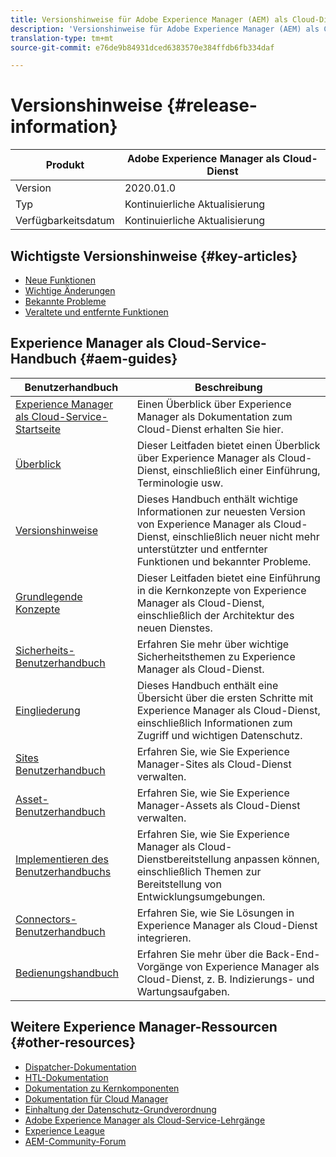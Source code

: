 ```yaml
---
title: Versionshinweise für Adobe Experience Manager (AEM) als Cloud-Dienst.
description: 'Versionshinweise für Adobe Experience Manager (AEM) als Cloud-Dienst. '
translation-type: tm+mt
source-git-commit: e76de9b84931dced6383570e384ffdb6fb334daf

---
```



# Versionshinweise {#release-information}

| Produkt | Adobe Experience Manager als Cloud-Dienst |
|---|---|
| Version | 2020.01.0 |
| Typ | Kontinuierliche Aktualisierung |
| Verfügbarkeitsdatum | Kontinuierliche Aktualisierung |

## Wichtigste Versionshinweise {#key-articles}

* [Neue Funktionen](what-is-new.md)
* [Wichtige Änderungen](aem-cloud-changes.md)
* [Bekannte Probleme](known-issues.md)
* [Veraltete und entfernte Funktionen](deprecated-removed-features.md)

## Experience Manager als Cloud-Service-Handbuch {#aem-guides}

| Benutzerhandbuch | Beschreibung |
|---|---|
| [Experience Manager als Cloud-Service-Startseite](/help/landing/home.md) | Einen Überblick über Experience Manager als Dokumentation zum Cloud-Dienst erhalten Sie hier. |
| [Überblick](/help/overview/home.md) | Dieser Leitfaden bietet einen Überblick über Experience Manager als Cloud-Dienst, einschließlich einer Einführung, Terminologie usw. |
| [Versionshinweise](/help/release-notes/home.md) | Dieses Handbuch enthält wichtige Informationen zur neuesten Version von Experience Manager als Cloud-Dienst, einschließlich neuer nicht mehr unterstützter und entfernter Funktionen und bekannter Probleme. |
| [Grundlegende Konzepte](/help/core-concepts/home.md) | Dieser Leitfaden bietet eine Einführung in die Kernkonzepte von Experience Manager als Cloud-Dienst, einschließlich der Architektur des neuen Dienstes. |
| [Sicherheits-Benutzerhandbuch](/help/security/home.md) | Erfahren Sie mehr über wichtige Sicherheitsthemen zu Experience Manager als Cloud-Dienst. |
| [Eingliederung](/help/onboarding/home.md) | Dieses Handbuch enthält eine Übersicht über die ersten Schritte mit Experience Manager als Cloud-Dienst, einschließlich Informationen zum Zugriff und wichtigen Datenschutz. |
| [Sites Benutzerhandbuch](/help/sites-cloud/home.md) | Erfahren Sie, wie Sie Experience Manager-Sites als Cloud-Dienst verwalten. |
| [Asset-Benutzerhandbuch](/help/assets/home.md) | Erfahren Sie, wie Sie Experience Manager-Assets als Cloud-Dienst verwalten. |
| [Implementieren des Benutzerhandbuchs](/help/implementing/home.md) | Erfahren Sie, wie Sie Experience Manager als Cloud-Dienstbereitstellung anpassen können, einschließlich Themen zur Bereitstellung von Entwicklungsumgebungen. |
| [Connectors-Benutzerhandbuch](/help/connectors/home.md) | Erfahren Sie, wie Sie Lösungen in Experience Manager als Cloud-Dienst integrieren. |
| [Bedienungshandbuch](/help/operations/home.md) | Erfahren Sie mehr über die Back-End-Vorgänge von Experience Manager als Cloud-Dienst, z. B. Indizierungs- und Wartungsaufgaben. |

## Weitere Experience Manager-Ressourcen {#other-resources}

* [Dispatcher-Dokumentation](/help/implementing/dispatcher/overview.md)
* [HTL-Dokumentation](https://docs.adobe.com/content/help/en/experience-manager-htl/using/overview.html)
* [Dokumentation zu Kernkomponenten](https://docs.adobe.com/content/help/en/experience-manager-core-components/using/introduction.html)
* [Dokumentation für Cloud Manager](https://docs.adobe.com/content/help/en/experience-manager-cloud-manager/using/introduction-to-cloud-manager.html)
* [Einhaltung der Datenschutz-Grundverordnung](/help/onboarding/data-privacy-and-protection-readiness/aem-readiness.md)
* [Adobe Experience Manager als Cloud-Service-Lehrgänge](https://docs.adobe.com/content/help/en/experience-manager-learn/cloud-service/overview.html)
* [Experience League](https://guided.adobe.com/?promoid=K42KVXHD&mv=other#solutions/experience-manager)
* [AEM-Community-Forum](https://forums.adobe.com/community/experience-cloud/marketing-cloud/experience-manager)
